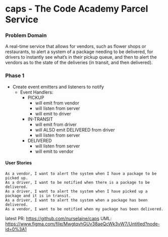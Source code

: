 # caps - The Code Academy Parcel Service

### Problem Domain

  A real-time service that allows for vendors, such as flower shops or restaurants, to alert a system of a package needing to be delivered, for drivers to instantly see what’s in their pickup queue, and then to alert the vendors as to the state of the deliveries (in transit, and then delivered).

### Phase 1
  - Create event emitters and listeners to notify   
    - Event Handlers: 
      - PICKUP
        - will emit from vendor
        - will listen from server
        - will emit to driver
      - IN-TRANSIT
        - will emit from driver
        - will ALSO emit DELIVERED from driver
        - will listen from server
      - DELIVERED
        - will listen from server
        - will emit to vendor

#### User Stories

    As a vendor, I want to alert the system when I have a package to be picked up.
    As a driver, I want to be notified when there is a package to be delivered.
    As a driver, I want to alert the system when I have picked up a package and it is in transit.
    As a driver, I want to alert the system when a package has been delivered.
    As a vendor, I want to be notified when my package has been delivered.


latest PR: https://github.com/nurselaine/caps
UML: https://www.figma.com/file/MwgtqvhGUv38aeQcWk3vW7/Untitled?node-id=0%3A1
